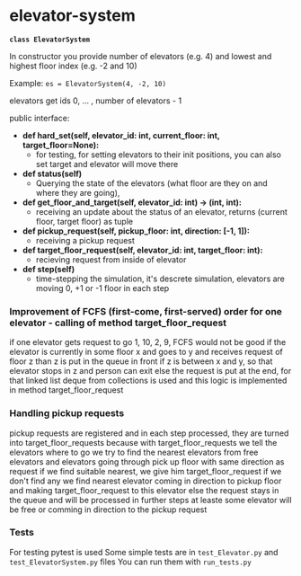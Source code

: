 # elevator-system

**`class ElevatorSystem`**

In constructor you provide number of elevators (e.g. 4) and lowest and highest floor index (e.g. -2 and 10)

Example: 
`es = ElevatorSystem(4, -2, 10)`

elevators get ids 0, ... , number of elevators - 1

public interface:

* **def hard_set(self, elevator_id: int, current_floor: int, target_floor=None):**
  - for testing, for setting elevators to their init positions, you can also set target and elevator will move there
* **def status(self)**
  - Querying the state of the elevators (what floor are they on and where they are going),
* **def get_floor_and_target(self, elevator_id: int) -> (int, int):**
  - receiving an update about the status of an elevator, returns (current floor, target floor) as tuple
* **def pickup_request(self, pickup_floor: int, direction: [-1, 1]):**
  - receiving a pickup request
* **def target_floor_request(self, elevator_id: int, target_floor: int):**
  - recieving request from inside of elevator
* **def step(self)**
  - time-stepping the simulation, it's descrete simulation, elevators are moving 0, +1 or -1 floor in each step


 ### Improvement of FCFS (first-come, first-served) order for one elevator - calling of method target_floor_request
 if one elevator gets request to go 1, 10, 2, 9, FCFS would not be good
 if the elevator is currently in some floor x and goes to y and receives request of floor z
 than z is put in the queue in front if z is between x and y, so that elevator stops in z and person can exit
 else the request is put at the end, for that linked list deque from collections is used and this logic is implemented in
 method target_floor_request
 
 ### Handling pickup requests
 pickup requests are registered and in each step processed, they are turned into target_floor_requests
 because with target_floor_requests we tell the elevators where to go
 we try to find the nearest elevators from free elevators and elevators going through pick up floor with same direction as request
 if we find suitable nearest, we give him target_floor_request
 if we don't find any
 we find nearest elevator coming in direction to pickup floor and making target_floor_request to this elevator
 else the request stays in the queue and will be processed in further steps
 at leaste some elevator will be free or comming in direction to the pickup request
 
 ### Tests
 For testing pytest is used
 Some simple tests are in `test_Elevator.py` and `test_ElevatorSystem.py` files
 You can run them with `run_tests.py`
 
